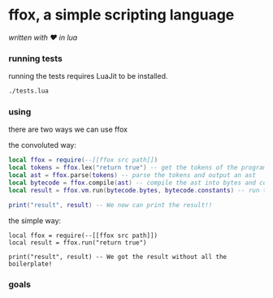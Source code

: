 # ffox, a simple scripting language
_written with :heart: in lua_

### running tests
running the tests requires LuaJit to be installed.
```sh
./tests.lua
```

### using

there are two ways we can use ffox

the convoluted way:
```lua
local ffox = require(--[[ffox src path]])
local tokens = ffox.lex("return true") -- get the tokens of the program
local ast = ffox.parse(tokens) -- parse the tokens and output an ast
local bytecode = ffox.compile(ast) -- compile the ast into bytes and constants
local result = ffox.vm.run(bytecode.bytes, bytecode.constants) -- run the bytecode and get the result

print("result", result) -- We now can print the result!!
```

the simple way:
```
local ffox = require(--[[ffox src path]])
local result = ffox.run("return true")

print("result", result) -- We got the result without all the boilerplate!
```

### goals
